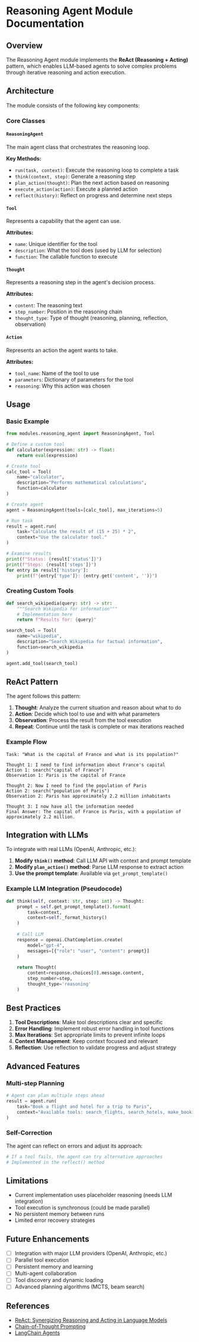 # Reasoning Agent Module Documentation

## Overview

The Reasoning Agent module implements the **ReAct (Reasoning + Acting)** pattern, which enables LLM-based agents to solve complex problems through iterative reasoning and action execution.

## Architecture

The module consists of the following key components:

### Core Classes

#### `ReasoningAgent`
The main agent class that orchestrates the reasoning loop.

**Key Methods:**
- `run(task, context)`: Execute the reasoning loop to complete a task
- `think(context, step)`: Generate a reasoning step
- `plan_action(thought)`: Plan the next action based on reasoning
- `execute_action(action)`: Execute a planned action
- `reflect(history)`: Reflect on progress and determine next steps

#### `Tool`
Represents a capability that the agent can use.

**Attributes:**
- `name`: Unique identifier for the tool
- `description`: What the tool does (used by LLM for selection)
- `function`: The callable function to execute

#### `Thought`
Represents a reasoning step in the agent's decision process.

**Attributes:**
- `content`: The reasoning text
- `step_number`: Position in the reasoning chain
- `thought_type`: Type of thought (reasoning, planning, reflection, observation)

#### `Action`
Represents an action the agent wants to take.

**Attributes:**
- `tool_name`: Name of the tool to use
- `parameters`: Dictionary of parameters for the tool
- `reasoning`: Why this action was chosen

## Usage

### Basic Example

```python
from modules.reasoning_agent import ReasoningAgent, Tool

# Define a custom tool
def calculator(expression: str) -> float:
    return eval(expression)

# Create tool
calc_tool = Tool(
    name="calculator",
    description="Performs mathematical calculations",
    function=calculator
)

# Create agent
agent = ReasoningAgent(tools=[calc_tool], max_iterations=5)

# Run task
result = agent.run(
    task="Calculate the result of (15 + 25) * 2",
    context="Use the calculator tool."
)

# Examine results
print(f"Status: {result['status']}")
print(f"Steps: {result['steps']}")
for entry in result['history']:
    print(f"{entry['type']}: {entry.get('content', '')}")
```

### Creating Custom Tools

```python
def search_wikipedia(query: str) -> str:
    """Search Wikipedia for information"""
    # Implementation here
    return f"Results for: {query}"

search_tool = Tool(
    name="wikipedia",
    description="Search Wikipedia for factual information",
    function=search_wikipedia
)

agent.add_tool(search_tool)
```

## ReAct Pattern

The agent follows this pattern:

1. **Thought**: Analyze the current situation and reason about what to do
2. **Action**: Decide which tool to use and with what parameters
3. **Observation**: Process the result from the tool execution
4. **Repeat**: Continue until the task is complete or max iterations reached

### Example Flow

```
Task: "What is the capital of France and what is its population?"

Thought 1: I need to find information about France's capital
Action 1: search("capital of France")
Observation 1: Paris is the capital of France

Thought 2: Now I need to find the population of Paris
Action 2: search("population of Paris")
Observation 2: Paris has approximately 2.2 million inhabitants

Thought 3: I now have all the information needed
Final Answer: The capital of France is Paris, with a population of approximately 2.2 million.
```

## Integration with LLMs

To integrate with real LLMs (OpenAI, Anthropic, etc.):

1. **Modify `think()` method**: Call LLM API with context and prompt template
2. **Modify `plan_action()` method**: Parse LLM response to extract action
3. **Use the prompt template**: Available via `get_prompt_template()`

### Example LLM Integration (Pseudocode)

```python
def think(self, context: str, step: int) -> Thought:
    prompt = self.get_prompt_template().format(
        task=context,
        context=self._format_history()
    )
    
    # Call LLM
    response = openai.ChatCompletion.create(
        model="gpt-4",
        messages=[{"role": "user", "content": prompt}]
    )
    
    return Thought(
        content=response.choices[0].message.content,
        step_number=step,
        thought_type='reasoning'
    )
```

## Best Practices

1. **Tool Descriptions**: Make tool descriptions clear and specific
2. **Error Handling**: Implement robust error handling in tool functions
3. **Max Iterations**: Set appropriate limits to prevent infinite loops
4. **Context Management**: Keep context focused and relevant
5. **Reflection**: Use reflection to validate progress and adjust strategy

## Advanced Features

### Multi-step Planning

```python
# Agent can plan multiple steps ahead
result = agent.run(
    task="Book a flight and hotel for a trip to Paris",
    context="Available tools: search_flights, search_hotels, make_booking"
)
```

### Self-Correction

The agent can reflect on errors and adjust its approach:

```python
# If a tool fails, the agent can try alternative approaches
# Implemented in the reflect() method
```

## Limitations

- Current implementation uses placeholder reasoning (needs LLM integration)
- Tool execution is synchronous (could be made parallel)
- No persistent memory between runs
- Limited error recovery strategies

## Future Enhancements

- [ ] Integration with major LLM providers (OpenAI, Anthropic, etc.)
- [ ] Parallel tool execution
- [ ] Persistent memory and learning
- [ ] Multi-agent collaboration
- [ ] Tool discovery and dynamic loading
- [ ] Advanced planning algorithms (MCTS, beam search)

## References

- [ReAct: Synergizing Reasoning and Acting in Language Models](https://arxiv.org/abs/2210.03629)
- [Chain-of-Thought Prompting](https://arxiv.org/abs/2201.11903)
- [LangChain Agents](https://python.langchain.com/docs/modules/agents/)
